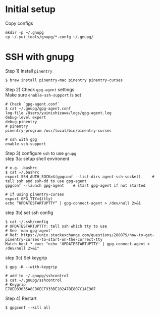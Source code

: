 # Initial setup
Copy configs
```
mkdir -p ~/.gnupg
cp ~/.yui_tools/gnupg/*.confg ~/.gnupg/
```


# SSH with gnupg

Step 1) Install `pinentry`
```
$ brew install pinentry-mac pinentry pinentry-curses
```


Step 2) Check `gpg-agent` settings\
Make sure `enable-ssh-support` is set
```
# Check `gpg-agent.conf`
$ cat ~/.gnupg/gpg-agent.conf
log-file /Users/yuinishizawa/logs/gpg-agent.log
debug-level expert
debug-pinentry
# pinentry
pinentry-program /usr/local/bin/pinentry-curses

# ssh with gpg
enable-ssh-support
```


Step 3) configure `ssh` to use `gnupg`\
step 3a: setup shell environent
```
# e.g. .bashrc
$ cat ~/.bashrc
export SSH_AUTH_SOCK=$(gpgconf --list-dirs agent-ssh-socket)     # tell ssh and ssh-dd to use gpg-agent
gpgconf --launch gpg-agent    # start gpg-agent if not started

# If using pinentry-curses
export GPG_TTY=$(tty)
echo “UPDATESTARTUPTTY” | gpg-connect-agent > /dev/null 2>&1
```

step 3b) set ssh config
```
$ cat ~/.ssh/config
# UPDATESTARTUPTTY: tell ssh which tty to use
# See 'man gpg-agent'
# Ref: https://unix.stackexchange.com/questions/280879/how-to-get-pinentry-curses-to-start-on-the-correct-tty
Match host * exec "echo 'UPDATESTARTUPTTY' | gpg-connect-agent > /dev/null 2>&1"
```


step 3c) Set keygrip
```
$ gpg -K --with-keygrip

# add to ~/.gnupg/sshcontrol
$ cat ~/.gnupg/sshcontrol
# Keygrip
E78ED33035A8CB6ECF933BE28247BE807C1AE907
```

Step 4) Restart
```
$ gpgconf --kill all
```
